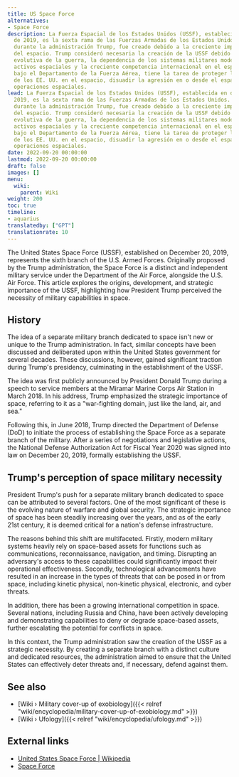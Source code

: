 ```yaml
---
title: US Space Force
alternatives:
- Space Force
description: La Fuerza Espacial de los Estados Unidos (USSF), establecida en diciembre
  de 2019, es la sexta rama de las Fuerzas Armadas de los Estados Unidos. Conceptualizado
  durante la administración Trump, fue creado debido a la creciente importancia estratégica
  del espacio. Trump consideró necesaria la creación de la USSF debido a la naturaleza
  evolutiva de la guerra, la dependencia de los sistemas militares modernos de los
  activos espaciales y la creciente competencia internacional en el espacio. La USSF,
  bajo el Departamento de la Fuerza Aérea, tiene la tarea de proteger los intereses
  de los EE. UU. en el espacio, disuadir la agresión en o desde el espacio y realizar
  operaciones espaciales.
lead: La Fuerza Espacial de los Estados Unidos (USSF), establecida en diciembre de
  2019, es la sexta rama de las Fuerzas Armadas de los Estados Unidos. Conceptualizado
  durante la administración Trump, fue creado debido a la creciente importancia estratégica
  del espacio. Trump consideró necesaria la creación de la USSF debido a la naturaleza
  evolutiva de la guerra, la dependencia de los sistemas militares modernos de los
  activos espaciales y la creciente competencia internacional en el espacio. La USSF,
  bajo el Departamento de la Fuerza Aérea, tiene la tarea de proteger los intereses
  de los EE. UU. en el espacio, disuadir la agresión en o desde el espacio y realizar
  operaciones espaciales.
date: 2022-09-20 00:00:00
lastmod: 2022-09-20 00:00:00
draft: false
images: []
menu:
  wiki:
    parent: Wiki
weight: 200
toc: true
timeline:
- aquarius
translatedby: ["GPT"]
translationrate: 10
---
```


The United States Space Force (USSF), established on December 20, 2019, represents the sixth branch of the U.S. Armed Forces. Originally proposed by the Trump administration, the Space Force is a distinct and independent military service under the Department of the Air Force, alongside the U.S. Air Force. This article explores the origins, development, and strategic importance of the USSF, highlighting how President Trump perceived the necessity of military capabilities in space.

## History

The idea of a separate military branch dedicated to space isn't new or unique to the Trump administration. In fact, similar concepts have been discussed and deliberated upon within the United States government for several decades. These discussions, however, gained significant traction during Trump's presidency, culminating in the establishment of the USSF.

The idea was first publicly announced by President Donald Trump during a speech to service members at the Miramar Marine Corps Air Station in March 2018. In his address, Trump emphasized the strategic importance of space, referring to it as a "war-fighting domain, just like the land, air, and sea."

Following this, in June 2018, Trump directed the Department of Defense (DoD) to initiate the process of establishing the Space Force as a separate branch of the military. After a series of negotiations and legislative actions, the National Defense Authorization Act for Fiscal Year 2020 was signed into law on December 20, 2019, formally establishing the USSF.

## Trump's perception of space military necessity

President Trump's push for a separate military branch dedicated to space can be attributed to several factors. One of the most significant of these is the evolving nature of warfare and global security. The strategic importance of space has been steadily increasing over the years, and as of the early 21st century, it is deemed critical for a nation's defense infrastructure.

The reasons behind this shift are multifaceted. Firstly, modern military systems heavily rely on space-based assets for functions such as communications, reconnaissance, navigation, and timing. Disrupting an adversary's access to these capabilities could significantly impact their operational effectiveness. Secondly, technological advancements have resulted in an increase in the types of threats that can be posed in or from space, including kinetic physical, non-kinetic physical, electronic, and cyber threats.

In addition, there has been a growing international competition in space. Several nations, including Russia and China, have been actively developing and demonstrating capabilities to deny or degrade space-based assets, further escalating the potential for conflicts in space.

In this context, the Trump administration saw the creation of the USSF as a strategic necessity. By creating a separate branch with a distinct culture and dedicated resources, the administration aimed to ensure that the United States can effectively deter threats and, if necessary, defend against them.

## See also

- [Wiki › Military cover-up of exobiology]({{< relref "wiki/encyclopedia/military-cover-up-of-exobiology.md" >}})
- [Wiki › Ufology]({{< relref "wiki/encyclopedia/ufology.md" >}})

## External links

- [United States Space Force | Wikipedia](https://en.wikipedia.org/wiki/United_States_Space_Force)
- [Space Force](https://www.spaceforce.mil/)
